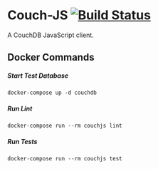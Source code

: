 # Couch-JS [![Build Status](https://travis-ci.com/foxmulder900/couch-js.svg?branch=master)](https://travis-ci.com/foxmulder900/couch-js)
A CouchDB JavaScript client.

## Docker Commands

##### Start Test Database
`docker-compose up -d couchdb`

##### Run Lint
`docker-compose run --rm couchjs lint`

##### Run Tests
`docker-compose run --rm couchjs test`
